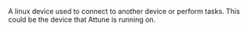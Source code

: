 A linux device used to connect to another device or perform tasks. This could be the device that Attune is running on.
